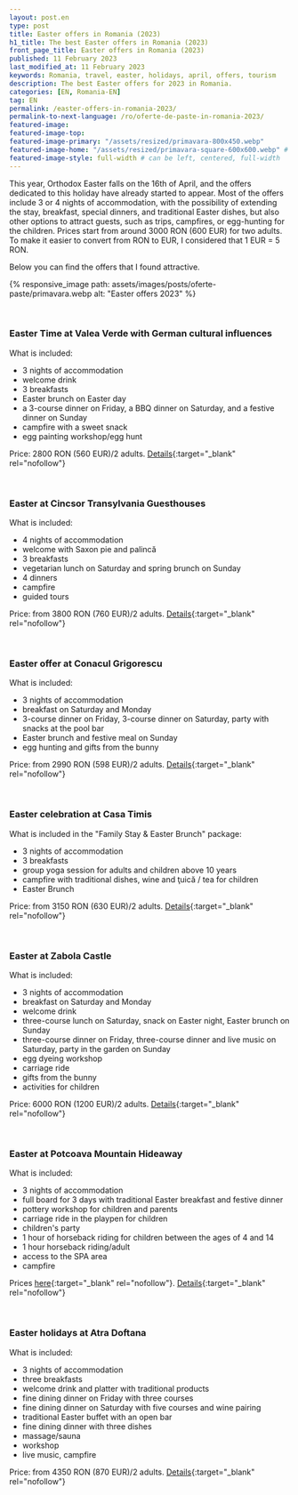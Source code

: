 ```yaml
---
layout: post.en
type: post
title: Easter offers in Romania (2023)
h1_title: The best Easter offers in Romania (2023)
front_page_title: Easter offers in Romania (2023)
published: 11 February 2023
last_modified_at: 11 February 2023
keywords: Romania, travel, easter, holidays, april, offers, tourism
description: The best Easter offers for 2023 in Romania.
categories: [EN, Romania-EN]
tag: EN
permalink: /easter-offers-in-romania-2023/
permalink-to-next-language: /ro/oferte-de-paste-in-romania-2023/
featured-image: 
featured-image-top:
featured-image-primary: "/assets/resized/primavara-800x450.webp"
featured-image-home: "/assets/resized/primavara-square-600x600.webp" # width - 600
featured-image-style: full-width # can be left, centered, full-width
---
```

This year, Orthodox Easter falls on the 16th of April, and the offers dedicated to this holiday have already started to appear.
Most of the offers include 3 or 4 nights of accommodation, with the possibility of extending the stay, breakfast, special dinners, and traditional Easter dishes, but also other options to attract guests, such as trips, campfires, or egg-hunting for the children. Prices start from around 3000 RON (600 EUR) for two adults. To make it easier to convert from RON to EUR, I considered that 1 EUR = 5 RON.

Below you can find the offers that I found attractive.

{% responsive_image path: assets/images/posts/oferte-paste/primavara.webp alt: "Easter offers 2023" %}

<br />

### Easter Time at Valea Verde with German cultural influences

What is included:
- 3 nights of accommodation
- welcome drink
- 3 breakfasts
- Easter brunch on Easter day
- a 3-course dinner on Friday, a BBQ dinner on Saturday, and a festive dinner on Sunday
- campfire with a sweet snack
- egg painting workshop/egg hunt

Price: 2800 RON (560 EUR)/2 adults. [Details](https://www.valeaverde.com/en/offers/){:target="_blank" rel="nofollow"}

<br />

### Easter at Cincsor Transylvania Guesthouses

What is included:
- 4 nights of accommodation
- welcome with Saxon pie and palincă
- 3 breakfasts
- vegetarian lunch on Saturday and spring brunch on Sunday
- 4 dinners
- campfire
- guided tours

Price: from 3800 RON (760 EUR)/2 adults. [Details](https://transilvania-cincsor.ro/en/offers/){:target="_blank" rel="nofollow"}

<br />

### Easter offer at Conacul Grigorescu

What is included:
- 3 nights of accommodation
- breakfast on Saturday and Monday
- 3-course dinner on Friday, 3-course dinner on Saturday, party with snacks at the pool bar
- Easter brunch and festive meal on Sunday
- egg hunting and gifts from the bunny

Price: from 2990 RON (598 EUR)/2 adults. [Details](https://conaculgrigorescu.com/ro/events/oferta-de-paste-14-17-aprilie-2023/){:target="_blank" rel="nofollow"}

<br />

### Easter celebration at Casa Timis

What is included in the "Family Stay & Easter Brunch" package:
- 3 nights of accommodation
- 3 breakfasts
- group yoga session for adults and children above 10 years
- campfire with traditional dishes, wine and ţuică / tea for children
- Easter Brunch

Price: from 3150 RON (630 EUR)/2 adults. [Details](https://casatimis.ro/oferte/){:target="_blank" rel="nofollow"}

<br />

### Easter at Zabola Castle

What is included:
- 3 nights of accommodation
- breakfast on Saturday and Monday
- welcome drink
- three-course lunch on Saturday, snack on Easter night, Easter brunch on Sunday
- three-course dinner on Friday, three-course dinner and live music on Saturday, party in the garden on Sunday
- egg dyeing workshop
- carriage ride
- gifts from the bunny
- activities for children

Price: 6000 RON (1200 EUR)/2 adults. [Details](https://www.zabola.com/articles/special-offers){:target="_blank" rel="nofollow"}

<br />

### Easter at Potcoava Mountain Hideaway

What is included:
- 3 nights of  accommodation
- full board for 3 days with traditional Easter breakfast and festive dinner
- pottery workshop for children and parents
- carriage ride in the playpen for children
- children's party
- 1 hour of horseback riding for children between the ages of 4 and 14
- 1 hour horseback riding/adult
- access to the SPA area
- campfire

Prices [here](https://potcoava-mountain.pynbooking.direct/offers/?checkin=2023-04-14&checkout=2023-04-17){:target="_blank" rel="nofollow"}. [Details](https://www.potcoava.ro/pachete-tematice/){:target="_blank" rel="nofollow"}

<br />

### Easter holidays at Atra Doftana

What is included:
- 3 nights of accommodation
- three breakfasts
- welcome drink and platter with traditional products
- fine dining dinner on Friday with three courses
- fine dining dinner on Saturday with five courses and wine pairing
- traditional Easter buffet with an open bar
- fine dining dinner with three dishes
- massage/sauna
- workshop
- live music, campfire

Price: from 4350 RON (870 EUR)/2 adults. [Details](https://www.atradoftana.ro/oferte-de-vacanta-valea-doftanei/){:target="_blank" rel="nofollow"}